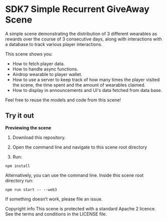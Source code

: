 # SDK7 Simple Recurrent GiveAway Scene

A simple scene demonstrating the distribution of 3 different wearables as rewards over the course of 3 consecutive days, along with interactions with a database to track various player interactions.


This scene shows you:

* How to fetch player data.
* How to handle async functions.
* Airdrop wearable to player wallet.
* How to use a server to keep track of how many times the player visited the scene, the time spent and the amount of wearables claimed.
* How to display in announcements and UI's data fetched from data base.

Feel free to reuse the models and code from this scene!

## Try it out

**Previewing the scene**

1. Download this repository.

2. Open the command line and navigate to this scene root directory

3. Run:

```
npm install
```

Alternatively, you can use the command line. Inside this scene root directory run:

```
npm run start -- --web3
```


If something doesn’t work, please file an issue.

Copyright info
This scene is protected with a standard Apache 2 licence. See the terms and conditions in the LICENSE file.